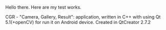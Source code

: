 Hello there. Here are my test works.

CGR - "Camera, Gallery, Result":
application, written in C++ with using Qt 5.1(+openCV) for run it on Android device.
Created in QtCreator 2.7.2
